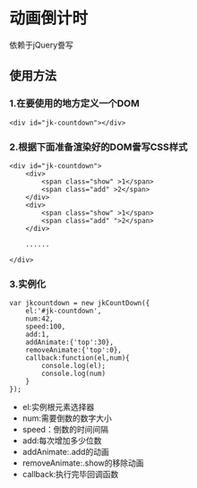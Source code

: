 # 动画倒计时

依赖于jQuery誊写

## 使用方法

### 1.在要使用的地方定义一个DOM
```
<div id="jk-countdown"></div>
```

### 2.根据下面准备渲染好的DOM誊写CSS样式
```
<div id="jk-countdown">
    <div>
        <span class="show" >1</span>
        <span class="add" >2</span>
    </div>
    <div>
        <span class="show" >1</span>
        <span class="add" ">2</span>
    </div>

    ......

</div>
```

### 3.实例化
```
var jkcountdown = new jkCountDown({
    el:'#jk-countdown',
    num:42,
    speed:100,
    add:1,
    addAnimate:{'top':30},
    removeAnimate:{'top':0},
    callback:function(el,num){
        console.log(el);
        console.log(num)
    }
});
```

* el:实例根元素选择器
* num:需要倒数的数字大小
* speed：倒数的时间间隔
* add:每次增加多少位数
* addAnimate:.add的动画
* removeAnimate:.show的移除动画
* callback:执行完毕回调函数